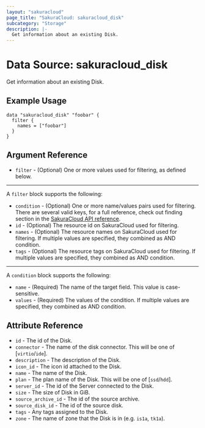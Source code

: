 ```yaml
---
layout: "sakuracloud"
page_title: "SakuraCloud: sakuracloud_disk"
subcategory: "Storage"
description: |-
  Get information about an existing Disk.
---
```


# Data Source: sakuracloud_disk

Get information about an existing Disk.

## Example Usage

```hcl
data "sakuracloud_disk" "foobar" {
  filter {
    names = ["foobar"]
  }
}
```
## Argument Reference

* `filter` - (Optional) One or more values used for filtering, as defined below.


---

A `filter` block supports the following:

* `condition` - (Optional) One or more name/values pairs used for filtering. There are several valid keys, for a full reference, check out finding section in the [SakuraCloud API reference](https://developer.sakura.ad.jp/cloud/api/1.1/).
* `id` - (Optional) The resource id on SakuraCloud used for filtering.
* `names` - (Optional) The resource names on SakuraCloud used for filtering. If multiple values ​​are specified, they combined as AND condition.
* `tags` - (Optional) The resource tags on SakuraCloud used for filtering. If multiple values ​​are specified, they combined as AND condition.

---

A `condition` block supports the following:

* `name` - (Required) The name of the target field. This value is case-sensitive.
* `values` - (Required) The values of the condition. If multiple values ​​are specified, they combined as AND condition.


## Attribute Reference

* `id` - The id of the Disk.
* `connector` - The name of the disk connector. This will be one of [`virtio`/`ide`].
* `description` - The description of the Disk.
* `icon_id` - The icon id attached to the Disk.
* `name` - The name of the Disk.
* `plan` - The plan name of the Disk. This will be one of [`ssd`/`hdd`].
* `server_id` - The id of the Server connected to the Disk.
* `size` - The size of Disk in GiB.
* `source_archive_id` - The id of the source archive.
* `source_disk_id` - The id of the source disk.
* `tags` - Any tags assigned to the Disk.
* `zone` - The name of zone that the Disk is in (e.g. `is1a`, `tk1a`).




